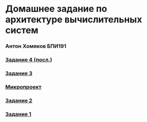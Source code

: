 # Домашнее задание по архитектуре вычислительных систем

### Антон Хомяков БПИ191

### [Задание 4 (посл.)](https://github.com/antonkhmv/dz-avs/tree/master/task04)

### [Задание 3](https://github.com/antonkhmv/dz-avs/tree/master/task03)

### [Микропроект](https://github.com/antonkhmv/dz-avs/tree/master/task03_project)

### [Задание 2](https://github.com/antonkhmv/dz-avs/tree/master/task02)

### [Задание 1](https://github.com/antonkhmv/dz-avs/tree/master/task01)
